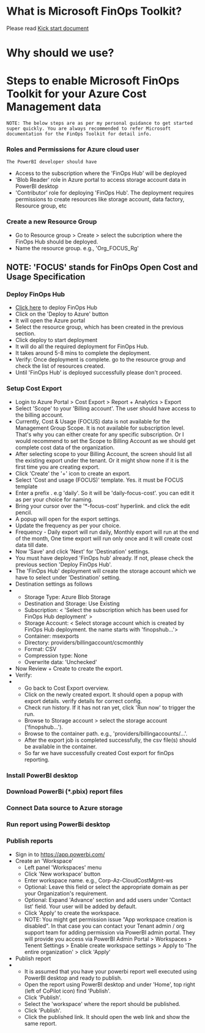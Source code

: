 
# What is Microsoft FinOps Toolkit?
Please read [Kick start document](https://microsoft.github.io/finops-toolkit/)

# Why should we use?

# Steps to enable Microsoft FinOps Toolkit for your Azure Cost Management data

```
NOTE: The below steps are as per my personal guidance to get started super quickly. You are always recommended to refer Microsoft documentation for the FinOps Toolkit for detail info. 
```

### Roles and Permissions for Azure cloud user
    The PowerBI developer should have
- Access to the subscription where the 'FinOps Hub' will be deployed
- 'Blob Reader' role in Azure portal to access storage account data in PowerBI desktop
- 'Contributor' role for deploying 'FinOps Hub'. The deployment requires permissions to create resources like storage account, data factory, Resource group, etc

### Create a new Resource Group
- Go to Resource group > Create > select the subcription where the FinOps Hub should be deployed.
- Name the resource group. e.g., 'Org_FOCUS_Rg'

## NOTE: 'FOCUS' stands for FinOps Open Cost and Usage Specification

### Deploy FinOps Hub
- [Click here](https://microsoft.github.io/finops-toolkit/hubs#-create-a-new-hub) to deploy FinOps Hub
- Click on the 'Deploy to Azure' button
- It will open the Azure portal
- Select the resource group, which has been created in the previous section.
- Click deploy to start deployment
- It will do all the required deployment for FinOps Hub.
- It takes around 5-8 mins to complete the deployment.
- Verify: Once deployment is complete. go to the resource group and check the list of resources created.
- Until 'FinOps Hub' is deployed successfully please don't proceed.  

### Setup Cost Export
- Login to Azure Portal > Cost Export > Report + Analytics > Export 
- Select 'Scope' to your 'Billing account'. The user should have access to the billing account.
- Currently, Cost & Usage (FOCUS) data is not available for the Management Group Scope. It is not available for subscription level. That's why you can either create for any specific subscription. Or I would recommend to set the Scope to Billing Account as we should get complete cost data of the organization.
- After selecting scope to your Billing Account, the screen should list all the existing export under the tenant. Or it might show none if it is the first time you are creating export. 
- Click 'Create' the '+' icon to create an export.
- Select 'Cost and usage (FOCUS)' template. Yes. it must be FOCUS template
- Enter a prefix . e.g 'daily'. So it will be 'daily-focus-cost'. you can edit it as per your choice for naming.
- Bring your cursor over the '*-focus-cost' hyperlink. and click the edit pencil.
- A popup will open for the export settings.
- Update the frequency as per your choice.
- Frequency - Daily export will run daily, Monthly export will run at the end of the month, One time export will run only once and it will create cost data till date.
- Now 'Save' and click 'Next' for 'Destination' settings.
- You must have deployed 'FinOps hub' already. If not, please check the previous section  'Deploy FinOps Hub'.
- The 'FinOps Hub' deployment will create the storage account which we have to select under 'Destination' setting.
- Destination settings as follows
- - Storage Type: Azure Blob Storage
  - Destination and Storage: Use Existing
  - Subscription: < 'Select the subscription which has been used for FinOps Hub deployment' >
  - Storage Account: < Select storage account which is created by FinOps Hub deployment. the name starts with 'finopshub...'>
  - Container: msexports
  - Directory: providers/billingaccount/cscmonthly
  - Format: CSV
  - Compression type: None
  - Overwrite data: 'Unchecked'
- Now Review + Create to create the export.
- Verify:
- - Go back to Cost Export overview.
  - Click on the newly created export. It should open a popup with export details. verify details for correct config.
  - Check run history. If it has not ran yet, click 'Run now' to trigger the run.
  - Browse to Storage account > select the storage account ('finopshub...').
  - Browse to the container path. e.g., 'providers/billingaccounts/...'.
  - After the export job is completed successfully, the csv file(s) should be available in the container.
  - So far we have successfully created Cost export for finOps reporting.

### Install PowerBI desktop

### Download PowerBi (*.pbix) report files

### Connect Data source to Azure storage

### Run report using PowerBi desktop 

### Publish reports
- Sign in to https://app.powerbi.com/
- Create an 'Workspace'
  - Left panel 'Workspaces' menu
  - Click 'New workspace' button
  - Enter workspace name. e.g., Corp-Az-CloudCostMgmt-ws
  - Optional: Leave this field or select the appropriate domain as per your Organization's requirement.  
  - Optional: Expand 'Advance' section and add users under 'Contact list' field. Your user will be added by default.
  -  Click 'Apply' to create the workspace.
  -  NOTE: You might get permission issue "App workspace creation is disabled". In that case you can contact your Tenant admin / org support team for adding permission via PowerBI admin portal. They will provide you access via PowerBI Admin Portal > Workspaces > Tenent Settings > Enable create workspace settings > Apply to 'The entire organization' > click 'Apply'
- Publish report
- - It is assumed that you have your powerbi report well executed using PowerBI desktop and ready to publish.
  - Open the report using PowerBI desktop and under 'Home', top right (left of CoPilot icon) find 'Publish'.
  - Click 'Publish'.
  - Select the 'workspace' where the report should be published.
  - Click 'Publish'.
  - Click the published link. It should open the web link and show the same report. 
